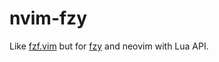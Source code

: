 # nvim-fzy

Like [fzf.vim](https://github.com/junegunn/fzf.vim) but for [fzy](https://github.com/jhawthorn/fzy) and neovim with Lua API.




